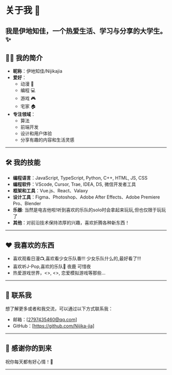 # 关于我 🌟
我是伊地知佳，一个热爱生活、学习与分享的大学生。✨
---

## 👩‍💻 我的简介

- **昵称**：伊地知佳/Nijikajia
- **爱好**：  
  - 动漫 🎥  
  - 编程 💻  
  - 游戏 🎮  
  - 宅家 🏠  
- **专注领域**：  
  - 算法
  - 前端开发  
  - 设计和用户体验
  - 分享有趣的内容和生活灵感  
---

## 🛠️ 我的技能

- **编程语言**：JavaScript, TypeScript, Python, C++, HTML, JS, CSS
- **编程软件**：VScode, Cursor, Trae, IDEA, DS, 微信开发者工具
- **框架和工具**：Vue.js、React、Valaxy  
- **设计工具**：Figma、Photoshop、Adobe After Effects、Adobe Premiere Pro、Blender
- **乐器**: 当然是电吉他啦!听到喜欢的乐队的solo时会拿起来玩玩,但也仅限于玩玩了
- **其他**：对前沿技术保持浓厚的兴趣，喜欢折腾各种新东西！
---

## ❤️ 我喜欢的东西

- 喜欢观看日漫📺,喜欢看少女乐队番!!! 少女乐队什么的,最好看了!!!
- 喜欢听J-Pop,喜欢的乐队🎸 夜鹿 可惜夜
- 热爱游戏世界，<<Minecraft>>, <<L4d2>>, 恋爱模拟游戏等那些...
---

## 📩 联系我

想了解更多或者和我交流，可以通过以下方式联系我：

- 邮箱：[2797435460@qq.com]  
- GitHub：[https://github.com/Nijika-jia]
---

## 🎉 感谢你的到来

祝你每天都有好心情！🌟  

---
